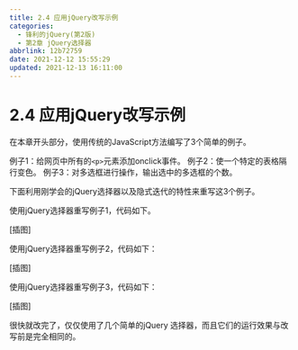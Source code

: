 ```yaml
---
title: 2.4 应用jQuery改写示例
categories:
  - 锋利的jQuery(第2版)
  - 第2章 jQuery选择器
abbrlink: 12b72759
date: 2021-12-12 15:55:29
updated: 2021-12-13 16:11:00
---
```

# 2.4 应用jQuery改写示例
在本章开头部分，使用传统的JavaScript方法编写了3个简单的例子。

例子1：给网页中所有的`<p>`元素添加onclick事件。
例子2：使一个特定的表格隔行变色。
例子3：对多选框进行操作，输出选中的多选框的个数。

下面利用刚学会的jQuery选择器以及隐式迭代的特性来重写这3个例子。

使用jQuery选择器重写例子1，代码如下。

[插图]

使用jQuery选择器重写例子2，代码如下：

[插图]

使用jQuery选择器重写例子3，代码如下：

[插图]

很快就改完了，仅仅使用了几个简单的jQuery 选择器，而且它们的运行效果与改写前是完全相同的。

